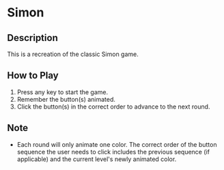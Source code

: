 # Simon

## Description
This is a recreation of the classic Simon game.

## How to Play
1. Press any key to start the game.
2. Remember the button(s) animated.
3. Click the button(s) in the correct order to advance to the next round.

## Note
- Each round will only animate one color. The correct order of the button sequence
the user needs to click includes the previous sequence (if applicable) and
the current level's newly animated color.
